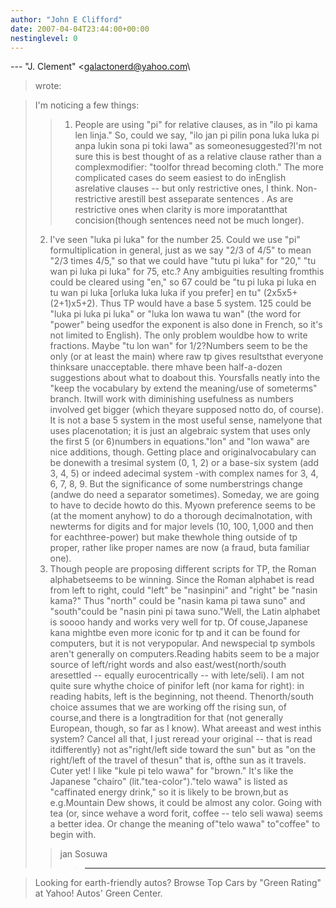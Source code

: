 ```yaml
---
author: "John E Clifford"
date: 2007-04-04T23:44:00+00:00
nestinglevel: 0
---
```

\---
 "J. Clement" <[galactonerd@yahoo.com](mailto://galactonerd@yahoo.com)\
> wrote:

> I'm noticing a few things:
>> 1) People are using "pi" for relative clauses, as in "ilo pi kama len linja." So, could we say,
> "ilo jan pi pilin pona luka luka pi anpa lukin sona pi toki lawa" as someonesuggested?I'm not sure this is best thought of as a relative clause rather than a complexmodifier: "toolfor thread becoming cloth." The more complicated cases do seem easiest to do inEnglish asrelative clauses --
 but only restrictive ones, I think. Non-restrictive arestill best asseparate sentences . As are restrictive ones when clarity is more imporatantthat concision(though sentences need not be much longer).
> 2) I've seen "luka pi luka" for the number 25. Could we use "pi" formultiplication in general,
> just as we say "2/3 of 4/5" to mean "2/3 times 4/5," so that we could have "tutu pi luka" for
> "20," "tu wan pi luka pi luka" for 75, etc.? Any ambiguities resulting fromthis could be
> cleared using "en," so 67 could be "tu pi luka pi luka en tu wan pi luka \[orluka luka luka if
> you prefer\] en tu" (2x5x5+(2+1)x5+2). Thus TP would have a base 5 system. 125 could be "luka
> pi luka pi luka" or "luka lon wawa tu wan" (the word for "power" being usedfor the exponent is
> also done in French, so it's not limited to English). The only problem wouldbe how to write
> fractions. Maybe "tu lon wan" for 1/2?Numbers seem to be the only (or at least the main) where raw tp gives resultsthat everyone thinksare unacceptable. there mhave been half-a-dozen suggestions about what to doabout this. Yoursfalls neatly into the "keep the vocabulary by extend the meaning/use of someterms" branch. Itwill work with diminishing usefulness as numbers involved get bigger (which theyare supposed notto do, of course). It is not a base 5 system in the most useful sense, namelyone that uses placenotation; it is just an algebraic system that uses only the first 5 (or 6)numbers in equations."lon" and "lon wawa" are nice additions, though. Getting place and originalvocabulary can be donewith a tresimal system (0, 1, 2) or a base-six system (add 3, 4, 5) or indeed adecimal system -with complex names for 3, 4, 6, 7, 8, 9. But the significance of some numberstrings change (andwe do need a separator sometimes). Someday, we are going to have to decide howto do this. Myown preference seems to be (at the moment anyhow) to do a thorough decimalnotation, with newterms for digits and for major levels (10, 100, 1,000 and then for eachthree-power) but make thewhole thing outside of tp proper, rather like proper names are now (a fraud, buta familiar one).
> 3) Though people are proposing different scripts for TP, the Roman alphabetseems to be winning.
> Since the Roman alphabet is read from left to right, could "left" be "nasinpini" and "right"
> be "nasin kama?" Thus "north" could be "nasin kama pi tawa suno" and "south"could be "nasin
> pini pi tawa suno."Well, the Latin alphabet is soooo handy and works very well for tp. Of couse,Japanese kana mightbe even more iconic for tp and it can be found for computers, but it is not verypopular. And newspecial tp symbols aren't generally on computers.Reading habits seem to be a major source of left/right words and also east/west(north/south aresettled --
 equally eurocentrically --
 with lete/seli). I am not quite sure whythe choice of pinifor left (nor kama for right): in reading habits, left is the beginning, not theend. Thenorth/south choice assumes that we are working off the rising sun, of course,and there is a longtradition for that (not generally European, though, so far as I know). What areeast and west inthis system? Cancel all that, I just reread your original --
 that is read itdifferently} not as"right/left side toward the sun" but as "on the right/left of the travel of thesun" that is, ofthe sun as it travels. Cuter yet!
> I like "kule pi telo wawa" for "brown." It's like the Japanese "chairo" (lit."tea-color")."telo wawa" is listed as "caffinated energy drink," so it is likely to be brown,but as e.g.Mountain Dew shows, it could be almost any color. Going with tea (or, since wehave a word forit, coffee --
 telo seli wawa) seems a better idea. Or change the meaning of"telo wawa" to"coffee" to begin with.
>> jan Sosuwa
>>> ---------------------------------

> Looking for earth-friendly autos?
> Browse Top Cars by "Green Rating" at Yahoo! Autos' Green Center.